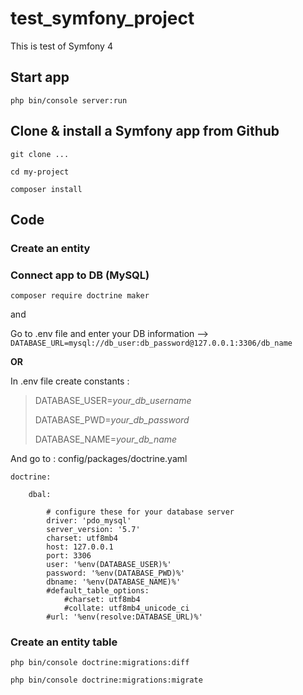 # test_symfony_project
This is test of Symfony 4

## Start app
`php bin/console server:run`

## Clone & install a Symfony app from Github
`git clone ...`

`cd my-project`

`composer install`

## Code
### Create an entity


### Connect app to DB (MySQL) 
`composer require doctrine maker`

and 

Go to .env file and enter your DB information --> 
`DATABASE_URL=mysql://db_user:db_password@127.0.0.1:3306/db_name`

**OR**

In .env file create constants :

> DATABASE_USER=*your_db_username*
>
> DATABASE_PWD=*your_db_password*
>
> DATABASE_NAME=*your_db_name*

And go to : config/packages/doctrine.yaml

    doctrine:

        dbal:

            # configure these for your database server
            driver: 'pdo_mysql'
            server_version: '5.7'
            charset: utf8mb4
            host: 127.0.0.1
            port: 3306
            user: '%env(DATABASE_USER)%'
            password: '%env(DATABASE_PWD)%'
            dbname: '%env(DATABASE_NAME)%'
            #default_table_options:
                #charset: utf8mb4
                #collate: utf8mb4_unicode_ci           
            #url: '%env(resolve:DATABASE_URL)%'

### Create an entity table

`php bin/console doctrine:migrations:diff`

`php bin/console doctrine:migrations:migrate`